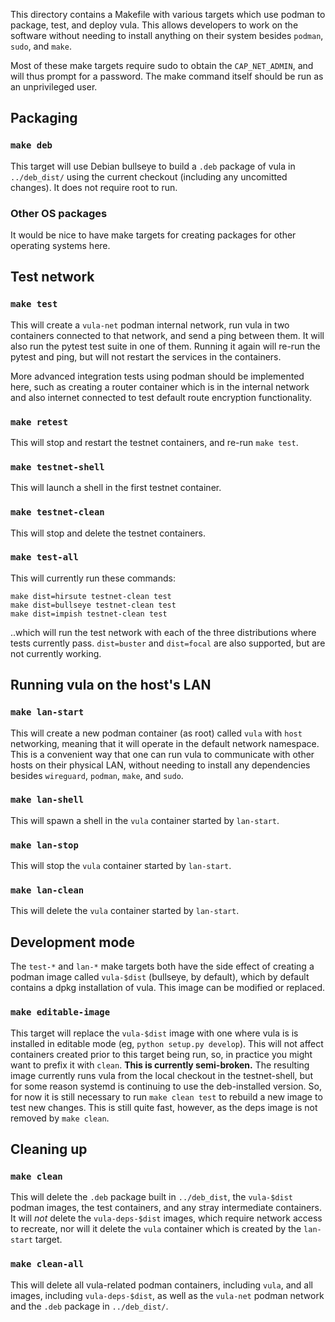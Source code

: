 This directory contains a Makefile with various targets which use podman to
package, test, and deploy vula. This allows developers to work on the software
without needing to install anything on their system besides `podman`, `sudo`,
and `make`.

Most of these make targets require sudo to obtain the `CAP_NET_ADMIN`, and will
thus prompt for a password. The make command itself should be run as an
unprivileged user.

## Packaging

### `make deb`

This target will use Debian bullseye to build a `.deb` package of vula in
`../deb_dist/` using the current checkout (including any uncomitted changes).
It does not require root to run.

### Other OS packages

It would be nice to have make targets for creating packages for other operating
systems here.

## Test network

### `make test`

This will create a `vula-net` podman internal network, run
vula in two containers connected to that network, and send a ping between them.
It will also run the pytest test suite in one of them. Running it again will
re-run the pytest and ping, but will not restart the services in the
containers.

More advanced integration tests using podman should be implemented here,
such as creating a router container which is in the internal network and also
internet connected to test default route encryption functionality.

### `make retest`

This will stop and restart the testnet containers, and re-run `make test`.

### `make testnet-shell`

This will launch a shell in the first testnet container.

### `make testnet-clean`

This will stop and delete the testnet containers.

### `make test-all`

This will currently run these commands:
```
make dist=hirsute testnet-clean test
make dist=bullseye testnet-clean test
make dist=impish testnet-clean test
```
..which will run the test network with each of the three distributions where
tests currently pass. `dist=buster` and `dist=focal` are also supported, but
are not currently working.

## Running vula on the host's LAN

### `make lan-start`

This will create a new podman container (as root) called `vula` with `host`
networking, meaning that it will operate in the default network namespace. This
is a convenient way that one can run vula to communicate with other hosts on
their physical LAN, without needing to install any dependencies besides
`wireguard`, `podman`, `make`, and `sudo`.

### `make lan-shell`

This will spawn a shell in the `vula` container started by `lan-start`.

### `make lan-stop`

This will stop the `vula` container started by `lan-start`.

### `make lan-clean`

This will delete the `vula` container started by `lan-start`.

## Development mode

The `test-*` and `lan-*` make targets both have the side effect of creating a
podman image called `vula-$dist` (bullseye, by default), which by default
contains a dpkg installation of vula. This image can be modified or replaced.

### `make editable-image`

This target will replace the `vula-$dist` image with one where vula is is
installed in editable mode (eg, `python setup.py develop`). This will not
affect containers created prior to this target being run, so, in practice you
might want to prefix it with `clean`. **This is currently semi-broken.** The
resulting image currently runs vula from the local checkout in the
testnet-shell, but for some reason systemd is continuing to use the
deb-installed version. So, for now it is still necessary to run `make clean
test` to rebuild a new image to test new changes. This is still quite fast,
however, as the deps image is not removed by `make clean`.

## Cleaning up

### `make clean`

This will delete the `.deb` package built in `../deb_dist`, the `vula-$dist`
podman images, the test containers, and any stray intermediate containers. It
will *not* delete the `vula-deps-$dist` images, which require network access to
recreate, nor will it delete the `vula` container which is created by the
`lan-start` target.

### `make clean-all`

This will delete all vula-related podman containers, including `vula`, and all
images, including `vula-deps-$dist`, as well as the `vula-net` podman network
and the `.deb` package in `../deb_dist/`.
